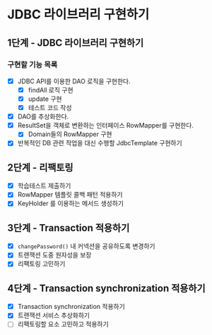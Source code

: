 # JDBC 라이브러리 구현하기

## 1단계 - JDBC 라이브러리 구현하기

### 구현할 기능 목록

- [x] JDBC API를 이용한 DAO 로직을 구현한다.
    - [x] findAll 로직 구현
    - [x] update 구현
    - [x] 테스트 코드 작성
- [x] DAO를 추상화한다.
- [x] ResultSet을 객체로 변환하는 인터페이스 RowMapper를 구현한다.
    - [x] Domain들의 RowMapper 구현
- [x] 반복적인 DB 관련 작업을 대신 수행할 JdbcTemplate 구현하기

## 2단계 - 리팩토링

- [x] 학습테스트 제출하기
- [x] RowMapper 템플릿 콜백 패턴 적용하기
- [x] KeyHolder 를 이용하는 메서드 생성하기 

## 3단계 - Transaction 적용하기

- [x] `changePassword()` 내 커넥션을 공유하도록 변경하기 
- [x] 트랜잭션 도중 원자성을 보장
- [x] 리팩토링 고민하기

## 4단계 - Transaction synchronization 적용하기

- [x] Transaction synchronization 적용하기
- [x] 트랜잭션 서비스 추상화하기
- [ ] 리팩토링할 요소 고민하고 적용하기
